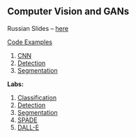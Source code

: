 ## Computer Vision and GANs

Russian Slides – [here](slides)

[Code Examples](code-examples)

1. [CNN](code-examples/CNN.ipynb)
2. [Detection](code-examples/Detection.ipynb)
3. [Segmentation](code-examples/)

**Labs:**

1. [Classification](labs/01-classification)
2. [Detection](labs/02-detection)
3. [Segmentation](labs/03-segmentation)
4. [SPADE](labs/04-spade)
5. [DALL-E](labs/05-dalle)